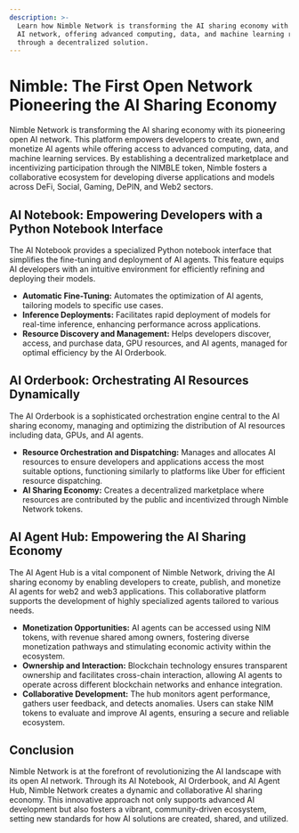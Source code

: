 ```yaml
---
description: >-
  Learn how Nimble Network is transforming the AI sharing economy with its open
  AI network, offering advanced computing, data, and machine learning resources
  through a decentralized solution.
---
```


# Nimble: The First Open Network Pioneering the AI Sharing Economy

Nimble Network is transforming the AI sharing economy with its pioneering open AI network. This platform empowers developers to create, own, and monetize AI agents while offering access to advanced computing, data, and machine learning services. By establishing a decentralized marketplace and incentivizing participation through the NIMBLE token, Nimble fosters a collaborative ecosystem for developing diverse applications and models across DeFi, Social, Gaming, DePIN, and Web2 sectors.

## AI Notebook: Empowering Developers with a Python Notebook Interface

The AI Notebook provides a specialized Python notebook interface that simplifies the fine-tuning and deployment of AI agents. This feature equips AI developers with an intuitive environment for efficiently refining and deploying their models.

* **Automatic Fine-Tuning:** Automates the optimization of AI agents, tailoring models to specific use cases.
* **Inference Deployments:** Facilitates rapid deployment of models for real-time inference, enhancing performance across applications.
* **Resource Discovery and Management:** Helps developers discover, access, and purchase data, GPU resources, and AI agents, managed for optimal efficiency by the AI Orderbook.

## AI Orderbook: Orchestrating AI Resources Dynamically

The AI Orderbook is a sophisticated orchestration engine central to the AI sharing economy, managing and optimizing the distribution of AI resources including data, GPUs, and AI agents.

* **Resource Orchestration and Dispatching:** Manages and allocates AI resources to ensure developers and applications access the most suitable options, functioning similarly to platforms like Uber for efficient resource dispatching.
* **AI Sharing Economy:** Creates a decentralized marketplace where resources are contributed by the public and incentivized through Nimble Network tokens.

## AI Agent Hub: Empowering the AI Sharing Economy

The AI Agent Hub is a vital component of Nimble Network, driving the AI sharing economy by enabling developers to create, publish, and monetize AI agents for web2 and web3 applications. This collaborative platform supports the development of highly specialized agents tailored to various needs.

* **Monetization Opportunities:** AI agents can be accessed using NIM tokens, with revenue shared among owners, fostering diverse monetization pathways and stimulating economic activity within the ecosystem.
* **Ownership and Interaction:** Blockchain technology ensures transparent ownership and facilitates cross-chain interaction, allowing AI agents to operate across different blockchain networks and enhance integration.
* **Collaborative Development:** The hub monitors agent performance, gathers user feedback, and detects anomalies. Users can stake NIM tokens to evaluate and improve AI agents, ensuring a secure and reliable ecosystem.

## Conclusion

Nimble Network is at the forefront of revolutionizing the AI landscape with its open AI network. Through its AI Notebook, AI Orderbook, and AI Agent Hub, Nimble Network creates a dynamic and collaborative AI sharing economy. This innovative approach not only supports advanced AI development but also fosters a vibrant, community-driven ecosystem, setting new standards for how AI solutions are created, shared, and utilized.

